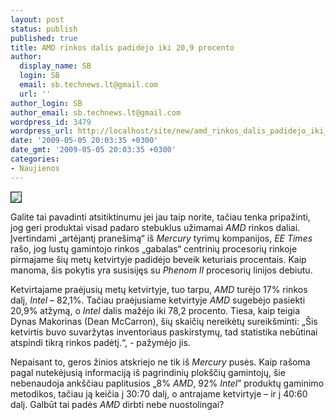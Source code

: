 ```yaml
---
layout: post
status: publish
published: true
title: AMD rinkos dalis padidėjo iki 20,9 procento
author:
  display_name: SB
  login: SB
  email: sb.technews.lt@gmail.com
  url: ''
author_login: SB
author_email: sb.technews.lt@gmail.com
wordpress_id: 3479
wordpress_url: http://localhost/site/new/amd_rinkos_dalis_padidejo_iki_20_9_procento/
date: '2009-05-05 20:03:35 +0300'
date_gmt: '2009-05-05 20:03:35 +0300'
categories:
- Naujienos
---
```

<div class="imgright"><img src="http://tbn2.google.com/images?q=tbn:FdJ68w9k61uKHM:http://images.tigerdirect.com/skuimages/large/AMD_PhenomII_Black-Main-JH.jpg" border="1" /></div>
<p>Galite tai pavadinti atsitiktinumu jei jau taip norite, tačiau tenka pripažinti, jog geri produktai visad padaro stebuklus užimamai <i>AMD</i> rinkos daliai. Įvertindami „artėjantį pranešimą“ iš <i>Mercury</i> tyrimų kompanijos, <i>EE Times</i> rašo, jog lustų gamintojo rinkos „gabalas“ centrinių procesorių rinkoje pirmajame šių metų ketvirtyje padidėjo beveik keturiais procentais. Kaip manoma, šis pokytis yra susisijęs su <i>Phenom II</i> procesorių linijos debiutu.</p>
<p>Ketvirtajame praėjusių metų ketvirtyje, tuo tarpu, <i>AMD</i> turėjo 17% rinkos dalį, <i>Intel</i> – 82,1%. Tačiau praėjusiame ketvirtyje <i>AMD</i> sugebėjo pasiekti 20,9% atžymą, o <i>Intel</i> dalis mažėjo iki 78,2 procento. Tiesa, kaip teigia Dynas Makorinas (Dean McCarron), šių skaičių nereikėtų sureikšminti: „Šis ketvirtis buvo suvaržytas inventoriaus paskirstymų, tad statistika nebūtinai atspindi tikrą rinkos padėtį.“, - pažymėjo jis.</p>
<p>Nepaisant to, geros žinios atskriejo ne tik iš <i>Mercury</i> pusės. Kaip rašoma pagal nutekėjusią informaciją iš pagrindinių plokščių gamintojų, šie nebenaudoja ankščiau paplitusios „8% <i>AMD</i>, 92% <i>Intel</i>” produktų gaminimo metodikos, tačiau ją keičia į 30:70 dalį, o antrajame ketvirtyje – ir į 40:60 dalį. Galbūt tai padės <i>AMD</i> dirbti nebe nuostolingai?</p>
